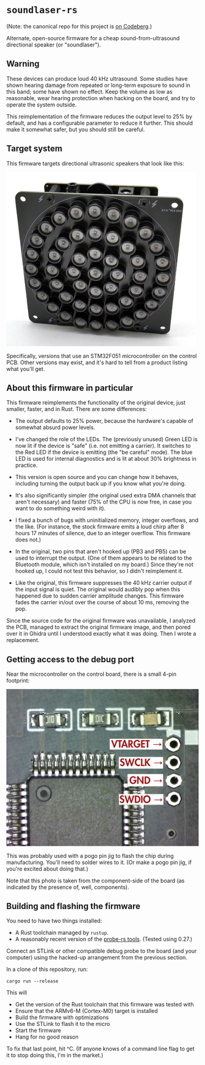 # `soundlaser-rs`

(Note: the canonical repo for this project is [on
Codeberg](https://codeberg.org/cliffle/soundlaser-rs).)

Alternate, open-source firmware for a cheap sound-from-ultrasound directional
speaker (or "soundlaser").

## Warning

These devices can produce loud 40 kHz ultrasound. Some studies have shown
hearing damage from repeated or long-term exposure to sound in this band; some
have shown no effect. Keep the volume as low as reasonable, wear hearing
protection when hacking on the board, and try to operate the system outside.

This reimplementation of the firmware reduces the output level to 25% by
default, and has a configurable parameter to reduce it further. This should make
it somewhat safer, but you should still be careful.

## Target system

This firmware targets directional ultrasonic speakers that look like this:

![A photo of the speaker in question](example.jpg)

Specifically, versions that use an STM32F051 microcontroller on the control PCB.
Other versions may exist, and it's hard to tell from a product listing what
you'll get.

## About this firmware in particular

This firmware reimplements the functionality of the original device, just
smaller, faster, and in Rust. There are some differences:

- The output defaults to 25% power, because the hardware's capable of somewhat
  absurd power levels.

- I've changed the role of the LEDs. The (previously unused) Green LED is now
  lit if the device is "safe" (i.e. not emitting a carrier). It switches to the
  Red LED if the device is emitting (the "be careful" mode). The blue LED is
  used for internal diagnostics and is lit at about 30% brightness in practice.

- This version is open source and you can change how it behaves, including
  turning the output back up if you know what you're doing.

- It's also significantly simpler (the original used extra DMA channels that
  aren't necessary) and faster (75% of the CPU is now free, in case you want to
  do something weird with it).

- I fixed a bunch of bugs with uninitialized memory, integer overflows, and the
  like. (For instance, the stock firmware emits a loud chirp after 8 hours 17
  minutes of silence, due to an integer overflow. This firmware does not.)

- In the original, two pins that aren't hooked up (PB3 and PB5) can be used to
  interrupt the output. (One of them appears to be related to the Bluetooth
  module, which isn't installed on my board.) Since they're not hooked up, I
  could not test this behavior, so I didn't reimplement it.

- Like the original, this firmware suppresses the 40 kHz carrier output if the
  input signal is quiet. The original would audibly pop when this happened due
  to sudden carrier amplitude changes. This firmware fades the carrier in/out
  over the course of about 10 ms, removing the pop.

Since the source code for the original firmware was unavailable, I analyzed the
PCB, managed to extract the original firmware image, and then pored over it in
Ghidra until I understood exactly what it was doing. Then I wrote a replacement.

## Getting access to the debug port

Near the microcontroller on the control board, there is a small 4-pin footprint:

![Microscope photo of the debug connector](debug-connector.jpg)

This was probably used with a pogo pin jig to flash the chip during
manufacturing. You'll need to solder wires to it. (Or make a pogo pin jig, if
you're excited about doing that.)

Note that this photo is taken from the component-side of the board (as indicated
by the presence of, well, components).

## Building and flashing the firmware

You need to have two things installed:

- A Rust toolchain managed by `rustup`.
- A reasonably recent version of the [probe-rs tools]. (Tested using 0.27.)

Connect an STLink or other compatible debug probe to the board (and your
computer) using the hacked-up arrangement from the previous section.

In a clone of this repository, run:

```
cargo run --release
```

This will

- Get the version of the Rust toolchain that this firmware was tested with
- Ensure that the ARMv6-M (Cortex-M0) target is installed
- Build the firmware with optimizations
- Use the STLink to flash it to the micro
- Start the firmware
- Hang for no good reason

To fix that last point, hit ^C. (If anyone knows of a command line flag to get
it to stop doing this, I'm in the market.)

[probe-rs tools]: https://probe.rs/docs/getting-started/installation/
